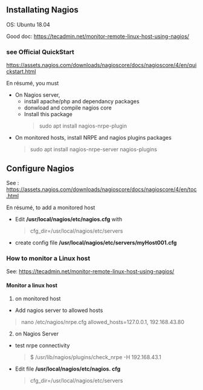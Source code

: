 ##  Installating Nagios
OS: Ubuntu 18.04

Good doc: https://tecadmin.net/monitor-remote-linux-host-using-nagios/

### see Official QuickStart
https://assets.nagios.com/downloads/nagioscore/docs/nagioscore/4/en/quickstart.html

En résumé, you must
- On Nagios server,
  - install apache/php and dependancy packages
  - donwload and compile nagios core
  - Install this package
    > sudo apt install nagios-nrpe-plugin
- On monitored hosts, install NRPE and nagios plugins packages
  > sudo apt install nagios-nrpe-server nagios-plugins 

## Configure Nagios
See :
  https://assets.nagios.com/downloads/nagioscore/docs/nagioscore/4/en/toc.html

En résumé, to add a monitored host
- Edit **/usr/local/nagios/etc/nagios.cfg** with 

  > cfg_dir=/usr/local/nagios/etc/servers
  
- create config file **/usr/local/nagios/etc/servers/myHost001.cfg**

### How to monitor a Linux host
See: https://tecadmin.net/monitor-remote-linux-host-using-nagios/

#### Monitor a linux host
1. on monitored host
- Add nagios server to allowed hosts
> nano /etc/nagios/nrpe.cfg
> allowed_hosts=127.0.0.1, 192.168.43.80

2. on Nagios Server
- test nrpe connectivity
  > $ /usr/lib/nagios/plugins/check_nrpe -H 192.168.43.1
- Edit file **/usr/local/nagios/etc/nagios. cfg**
  > cfg_dir=/usr/local/nagios/etc/servers








